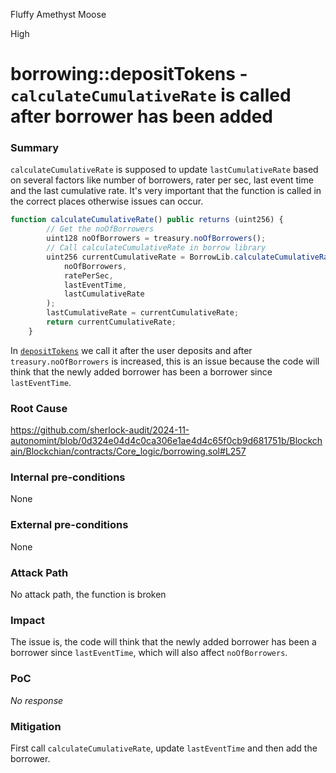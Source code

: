 Fluffy Amethyst Moose

High

# borrowing::depositTokens - `calculateCumulativeRate` is called after borrower has been added

### Summary

`calculateCumulativeRate` is supposed to update `lastCumulativeRate` based on several factors like number of borrowers, rater per sec, last event time and the last cumulative rate. It's very important that the function is called in the correct places otherwise issues can occur.

```jsx
function calculateCumulativeRate() public returns (uint256) {
        // Get the noOfBorrowers
        uint128 noOfBorrowers = treasury.noOfBorrowers();
        // Call calculateCumulativeRate in borrow library
        uint256 currentCumulativeRate = BorrowLib.calculateCumulativeRate(
            noOfBorrowers,
            ratePerSec,
            lastEventTime,
            lastCumulativeRate
        );
        lastCumulativeRate = currentCumulativeRate;
        return currentCumulativeRate;
    }
```

In [`depositTokens`](https://github.com/sherlock-audit/2024-11-autonomint/blob/0d324e04d4c0ca306e1ae4d4c65f0cb9d681751b/Blockchain/Blockchian/contracts/Core_logic/borrowing.sol#L257) we call it after the user deposits and after `treasury.noOfBorrowers` is increased, this is an issue because the code will think that the newly added borrower has been a borrower since `lastEventTime`.

### Root Cause

https://github.com/sherlock-audit/2024-11-autonomint/blob/0d324e04d4c0ca306e1ae4d4c65f0cb9d681751b/Blockchain/Blockchian/contracts/Core_logic/borrowing.sol#L257

### Internal pre-conditions

None

### External pre-conditions

None

### Attack Path

No attack path, the function is broken

### Impact

The issue is, the code will think that the newly added borrower has been a borrower since `lastEventTime`, which will also affect `noOfBorrowers`.

### PoC

_No response_

### Mitigation

First call `calculateCumulativeRate`, update `lastEventTime` and then add the borrower.